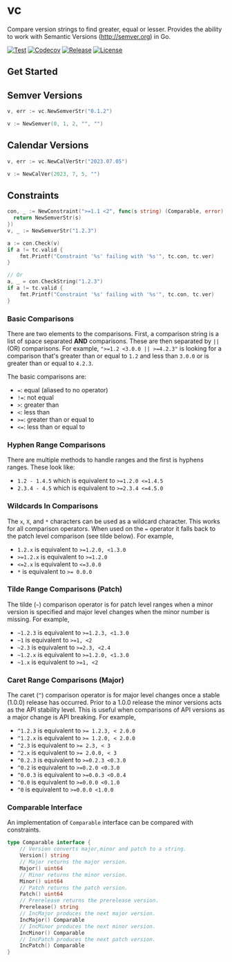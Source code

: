 # vc
Compare version strings to find greater, equal or lesser. Provides the ability to work with Semantic Versions (http://semver.org) in Go.

[![Test](https://github.com/shipengqi/vc/actions/workflows/ci.yaml/badge.svg)](https://github.com/shipengqi/vc/actions/workflows/ci.yaml)
[![Codecov](https://codecov.io/gh/shipengqi/vc/branch/main/graph/badge.svg?token=SMU4SI304O)](https://codecov.io/gh/shipengqi/vc)
[![Release](https://img.shields.io/github/release/shipengqi/vc.svg)](https://github.com/shipengqi/vc/releases)
[![License](https://img.shields.io/github/license/shipengqi/vc)](https://github.com/shipengqi/vc/blob/main/LICENSE)

## Get Started

## Semver Versions

```go
v, err := vc.NewSemverStr("0.1.2")

v := NewSemver(0, 1, 2, "", "")
```

## Calendar Versions

```go
v, err := vc.NewCalVerStr("2023.07.05")

v := NewCalVer(2023, 7, 5, "")
```

## Constraints

```go
con, _ := NewConstraint(">=1.1 <2", func(s string) (Comparable, error) {
  return NewSemverStr(s)
})
v, _ := NewSemverStr("1.2.3")

a := con.Check(v)
if a != tc.valid {
    fmt.Printf("Constraint '%s' failing with '%s'", tc.con, tc.ver)
}

// Or
a, _ = con.CheckString("1.2.3")
if a != tc.valid {
    fmt.Printf("Constraint '%s' failing with '%s'", tc.con, tc.ver)
}
```

### Basic Comparisons

There are two elements to the comparisons. First, a comparison string is a list
of space separated **AND** comparisons. These are then separated by `||` (OR)
comparisons. For example, `">=1.2 <3.0.0 || >=4.2.3"` is looking for a
comparison that's greater than or equal to `1.2` and less than `3.0.0` or is
greater than or equal to `4.2.3`.

The basic comparisons are:

* `=`: equal (aliased to no operator)
* `!=`: not equal
* `>`: greater than
* `<`: less than
* `>=`: greater than or equal to
* `<=`: less than or equal to

### Hyphen Range Comparisons

There are multiple methods to handle ranges and the first is hyphens ranges.
These look like:

* `1.2 - 1.4.5` which is equivalent to `>=1.2.0 <=1.4.5`
* `2.3.4 - 4.5` which is equivalent to `>=2.3.4 <=4.5.0`

### Wildcards In Comparisons

The `x`, `X`, and `*` characters can be used as a wildcard character. This works
for all comparison operators. When used on the `=` operator it falls
back to the patch level comparison (see tilde below). For example,

* `1.2.x` is equivalent to `>=1.2.0, <1.3.0`
* `>=1.2.x` is equivalent to `>=1.2.0`
* `<=2.x` is equivalent to `<=3.0.0`
* `*` is equivalent to `>= 0.0.0`

### Tilde Range Comparisons (Patch)

The tilde (`~`) comparison operator is for patch level ranges when a minor
version is specified and major level changes when the minor number is missing.
For example,

* `~1.2.3` is equivalent to `>=1.2.3, <1.3.0`
* `~1` is equivalent to `>=1, <2`
* `~2.3` is equivalent to `>=2.3, <2.4`
* `~1.2.x` is equivalent to `>=1.2.0, <1.3.0`
* `~1.x` is equivalent to `>=1, <2`

### Caret Range Comparisons (Major)

The caret (`^`) comparison operator is for major level changes once a stable
(1.0.0) release has occurred. Prior to a 1.0.0 release the minor versions acts
as the API stability level. This is useful when comparisons of API versions as a
major change is API breaking. For example,

* `^1.2.3` is equivalent to `>= 1.2.3, < 2.0.0`
* `^1.2.x` is equivalent to `>= 1.2.0, < 2.0.0`
* `^2.3` is equivalent to `>= 2.3, < 3`
* `^2.x` is equivalent to `>= 2.0.0, < 3`
* `^0.2.3` is equivalent to `>=0.2.3 <0.3.0`
* `^0.2` is equivalent to `>=0.2.0 <0.3.0`
* `^0.0.3` is equivalent to `>=0.0.3 <0.0.4`
* `^0.0` is equivalent to `>=0.0.0 <0.1.0`
* `^0` is equivalent to `>=0.0.0 <1.0.0`

### Comparable Interface

An implementation of `Comparable` interface can be compared with constraints.

```go
type Comparable interface {
	// Version converts major,minor and patch to a string.
	Version() string
	// Major returns the major version.
	Major() uint64
	// Minor returns the minor version.
	Minor() uint64
	// Patch returns the patch version.
	Patch() uint64
	// Prerelease returns the prerelease version.
	Prerelease() string
	// IncMajor produces the next major version.
	IncMajor() Comparable
	// IncMinor produces the next minor version.
	IncMinor() Comparable
	// IncPatch produces the next patch version.
	IncPatch() Comparable
}
```
